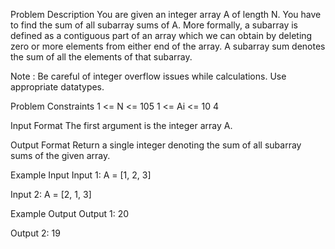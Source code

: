 Problem Description
You are given an integer array A of length N.
You have to find the sum of all subarray sums of A.
More formally, a subarray is defined as a contiguous part of an array which we can obtain by deleting zero or more elements from either end of the array.
A subarray sum denotes the sum of all the elements of that subarray.

Note : Be careful of integer overflow issues while calculations. Use appropriate datatypes.

Problem Constraints
1 <= N <= 105
1 <= Ai <= 10 4

Input Format
The first argument is the integer array A.

Output Format
Return a single integer denoting the sum of all subarray sums of the given array.

Example Input
Input 1:
A = [1, 2, 3]

Input 2:
A = [2, 1, 3]

Example Output
Output 1:
20

Output 2:
19